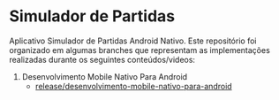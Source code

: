 # Simulador de Partidas

Aplicativo Simulador de Partidas Android Nativo. Este repositório foi organizado em algumas branches que representam as implementações realizadas durante os seguintes conteúdos/videos:

1. Desenvolvimento Mobile Nativo Para Android
   - [release/desenvolvimento-mobile-nativo-para-android](https://github.com/LorranFranzDev/simulador-de-partidas/tree/release/desenvolvimento-mobile-nativo-para-android)
